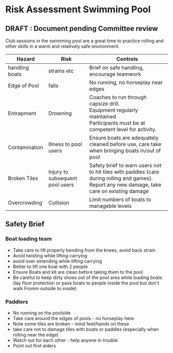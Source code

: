 # Risk Assessment Swimming Pool #

## DRAFT : Document pending Committee review ##

Club sessions in the swimming pool are a great time to practice rolling and other skills in a warm and relatively safe environment.





| Hazard           | Risk      |  Controls  | 
|-----------------|------------|------------|
| handling boats  |  strains etc  | Brief on safe handling, encourage teamwork |
| Edge of Pool    |   falls       | No running, no horseplay near edges |
| Entrapment      | Drowning      | Coaches to run through capsize drill. <br />Equipment regularly maintained<br /> Participants must be at competent level for activity.     | 
| Contamination   | Illness to pool users     | Ensure boats are adequately cleaned before use, care take when bringing boats in/out of pool |
| Broken Tiles    | Injury to subsequent pool users   | Safety brief to warn users not to hit tiles with paddles (care during rolling and games). Report any new damage, take care on existing damage |
| Overcrowding    | Collision     |  Limit numbers of boats to manageble levels | 




## Safety Brief ## 

### Boat loading team ###

 * Take care to lift properly bending from the knees, avoid back strain
 * Avoid twisting while lifting carrying
 * avoid over extending while lifting carrying
 * Better to lift one boat with 2 people
 * Ensure Boats and kit are clean before taking them to the pool
 * Be careful to keep dirty shoes out of the pool area while loading boats (lay floor protection or pass boats to people inside the pool but don't walk Fromm outside to inside) 


### Paddlers ###

 * No running on the poolside
 * Take care around the edges of pools - no horseplay here
 * Note some tiles are broken - mind feet/hands on these
 * take care not to damage tiles with boats or paddles (especially when rolling near the edge)
 * Watch out for each other - help anyone in trouble
 * Point out first aiders

